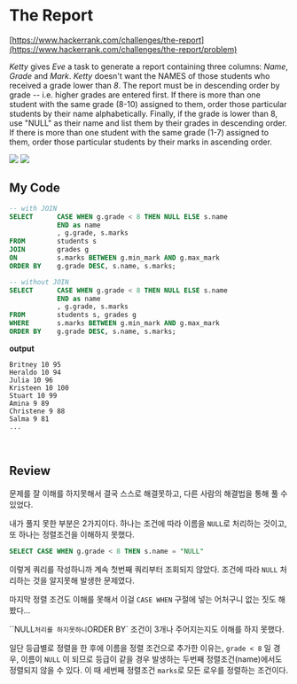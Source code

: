 # The Report

[https://www.hackerrank.com/challenges/the-report](https://www.hackerrank.com/challenges/the-report/problem)

*Ketty* gives *Eve* a task to generate a report containing three columns: *Name*, *Grade* and *Mark*. *Ketty* doesn't want the NAMES of those students who received a grade lower than *8*. The report must be in descending order by grade -- i.e.  higher grades  are entered first. If there is more than one student with the same grade (8-10) assigned to them, order those particular students by their name  alphabetically. Finally, if the grade is lower than 8, use "NULL" as  their name and list them by their grades in descending order. If there  is more than one student with the same grade (1-7) assigned to them,  order those particular students by their marks in ascending order.

  <img src="https://s3.amazonaws.com/hr-challenge-images/12891/1443818166-a5c852caa0-1.png"/>

  <img src="https://s3.amazonaws.com/hr-challenge-images/12891/1443818137-69b76d805c-2.png"/>

<br>

## My Code

~~~sql
-- with JOIN
SELECT      CASE WHEN g.grade < 8 THEN NULL ELSE s.name 
            END as name
            , g.grade, s.marks
FROM        students s
JOIN        grades g
ON          s.marks BETWEEN g.min_mark AND g.max_mark
ORDER BY    g.grade DESC, s.name, s.marks;

-- without JOIN
SELECT      CASE WHEN g.grade < 8 THEN NULL ELSE s.name 
            END as name
            , g.grade, s.marks
FROM        students s, grades g
WHERE       s.marks BETWEEN g.min_mark AND g.max_mark
ORDER BY    g.grade DESC, s.name, s.marks;
~~~

**output**

~~~
Britney 10 95
Heraldo 10 94
Julia 10 96
Kristeen 10 100
Stuart 10 99
Amina 9 89
Christene 9 88
Salma 9 81
...
~~~

<br>

## Review

문제를 잘 이해를 하지못해서 결국 스스로 해결못하고, 다른 사람의 해결법을 통해 풀 수 있었다.

내가 풀지 못한 부분은 2가지이다. 하나는 조건에 따라 이름을 `NULL`로 처리하는 것이고, 또 하나는 정렬조건을 이해하지 못했다.

~~~sql
SELECT CASE WHEN g.grade < 8 THEN s.name = "NULL"
~~~

이렇게 쿼리를 작성하니까 계속 첫번째 쿼리부터 조회되지 않았다. 조건에 따라 `NULL` 처리하는 것을 알지못해 발생한 문제였다.

마지막 정렬 조건도 이해를 못해서 이걸 `CASE WHEN` 구절에 넣는 어처구니 없는 짓도 해봤다...

``NULL` 처리를 하지못하니 `ORDER BY` 조건이 3개나 주어지는지도 이해를 하지 못했다.

일단 등급별로 정렬을 한 후에 이름을 정렬 조건으로 추가한 이유는, `grade < 8` 일 경우, 이름이 `NULL` 이 되므로 등급이 같을 경우 발생하는 두번째 정렬조건(name)에서도 정렬되지 않을 수 있다. 이 때 세번째 정렬조건 `marks`로 모든 로우를 정렬하는 조건이다.